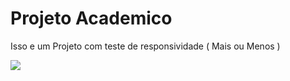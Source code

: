 <h1>Projeto Academico</h1>
<p>Isso e um Projeto com teste de responsividade ( Mais ou Menos )</p>
<img src="image.png">